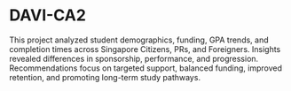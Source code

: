 # DAVI-CA2
This project analyzed student demographics, funding, GPA trends, and completion times across Singapore Citizens, PRs, and Foreigners. Insights revealed differences in sponsorship, performance, and progression. Recommendations focus on targeted support, balanced funding, improved retention, and promoting long-term study pathways.
